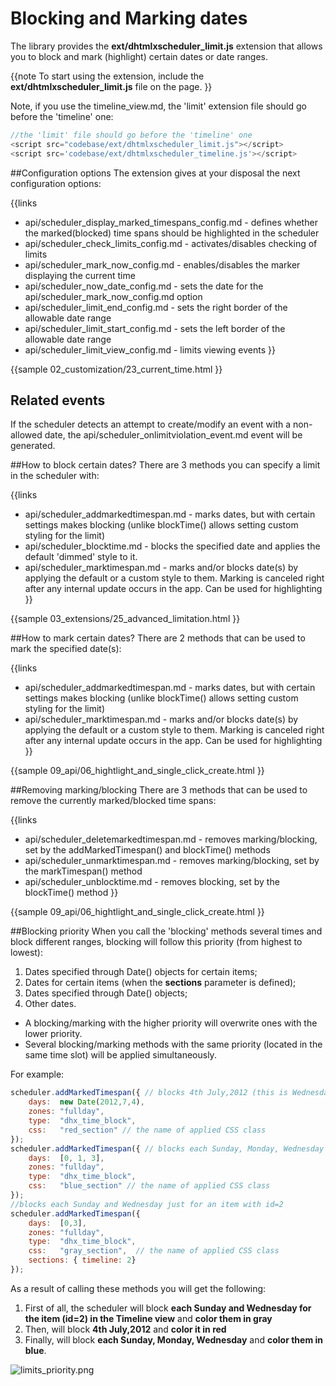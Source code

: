  Blocking and Marking dates
==============

The library provides the **ext/dhtmlxscheduler_limit.js** extension that allows you to block and mark (highlight) certain dates or date ranges.

{{note
To start using the extension, include the **ext/dhtmlxscheduler_limit.js** file on the page. 
}}


Note, if you use the timeline_view.md, the 'limit' extension file should go before the 'timeline' one:

~~~js
//the 'limit' file should go before the 'timeline' one
<script src="codebase/ext/dhtmlxscheduler_limit.js"></script>
<script src='codebase/ext/dhtmlxscheduler_timeline.js'></script>

~~~


##Configuration options
The extension gives at your disposal the next configuration options:

{{links
- api/scheduler_display_marked_timespans_config.md - defines whether the marked(blocked) time spans should be highlighted in the scheduler
- api/scheduler_check_limits_config.md - activates/disables checking of limits
- api/scheduler_mark_now_config.md - enables/disables the marker displaying the current time
- api/scheduler_now_date_config.md - sets the date for the api/scheduler_mark_now_config.md option
- api/scheduler_limit_end_config.md - sets the right border of the allowable date range
- api/scheduler_limit_start_config.md - sets the left border of the allowable date range
- api/scheduler_limit_view_config.md - limits viewing events
}}

{{sample
	02_customization/23_current_time.html
}}

## Related events 
If the scheduler detects an attempt to create/modify an event with a non-allowed date, the api/scheduler_onlimitviolation_event.md event will be generated.

##How to block certain dates?
There are 3 methods you can specify a limit in the scheduler with:

{{links
- api/scheduler_addmarkedtimespan.md - marks dates, but with certain settings makes blocking (unlike blockTime() allows setting custom styling for the limit)
- api/scheduler_blocktime.md - blocks the specified date and applies the default 'dimmed' style to it.
- api/scheduler_marktimespan.md - marks and/or blocks date(s) by applying the default or a custom style to them. Marking is canceled right after any internal update occurs in the app. Can be used for highlighting
}}

{{sample
	03_extensions/25_advanced_limitation.html
}}

##How to mark certain dates?
There are 2 methods that can be used to mark the specified date(s):


{{links
- api/scheduler_addmarkedtimespan.md - marks dates, but with certain settings makes blocking (unlike blockTime() allows setting custom styling for the limit)
- api/scheduler_marktimespan.md - marks and/or blocks date(s) by applying the default or a custom style to them. Marking is canceled right after any internal update occurs in the app. Can be used for highlighting
}}

{{sample
	09_api/06_hightlight_and_single_click_create.html
}}

##Removing marking/blocking
There are 3 methods that can be used to remove the currently marked/blocked time spans:

{{links
- api/scheduler_deletemarkedtimespan.md - removes marking/blocking, set by the addMarkedTimespan() and blockTime() methods
- api/scheduler_unmarktimespan.md - removes marking/blocking, set by the markTimespan() method
- api/scheduler_unblocktime.md - removes blocking, set by the blockTime() method
}}

{{sample
	09_api/06_hightlight_and_single_click_create.html
}}

##Blocking priority
When you call the 'blocking' methods several times and block different ranges, blocking will follow this priority (from highest to lowest):


1.  Dates specified through Date() objects for certain items;
2.  Dates for certain items (when the **sections** parameter is defined);
3.  Dates specified through Date() objects;
4.  Other dates.

- A blocking/marking with the higher priority will overwrite ones with the lower priority. 
- Several blocking/marking methods with the same priority (located in the same time slot) will be applied simultaneously.

For example:


~~~js
scheduler.addMarkedTimespan({ // blocks 4th July,2012 (this is Wednesday).
	days:  new Date(2012,7,4),
	zones: "fullday", 
	type:  "dhx_time_block",
	css:   "red_section" // the name of applied CSS class
});
scheduler.addMarkedTimespan({ // blocks each Sunday, Monday, Wednesday
	days:  [0, 1, 3], 
	zones: "fullday",
	type:  "dhx_time_block", 
	css:   "blue_section" // the name of applied CSS class
});
//blocks each Sunday and Wednesday just for an item with id=2 
scheduler.addMarkedTimespan({  
    days:  [0,3], 
	zones: "fullday",
	type:  "dhx_time_block", 
	css:   "gray_section",  // the name of applied CSS class
	sections: { timeline: 2} 
});

~~~


As a result of calling these methods you will get the following:


1.  First of all, the scheduler will block **each Sunday and Wednesday for the item (id=2) in the Timeline view** and **color them in gray**
2.  Then, will block **4th July,2012** and **color it in red**
3.  Finally, will block **each Sunday, Monday, Wednesday** and **color them in blue**.

![limits_priority.png](limits_priority.png)